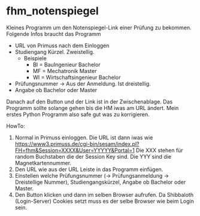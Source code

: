 # fhm_notenspiegel
Kleines Programm um den Notenspiegel-Link einer Prüfung zu bekommen. 
Folgende Infos braucht das Programm
- URL von Primuss nach dem Einloggen
- Studiengang Kürzel. Zweistellig.
  - Beispiele
    - BI = BauIngenieur Bachelor
    - MF = Mechatronik Master
    - WI = Wirtschaftsingenieur Bachelor
- Prüfungsnummer -> Aus der Anmeldung. Ist dreistellig.
- Angabe ob Bachelor oder Master

Danach auf den Button und der Link ist in der Zwischenablage.
Das Programm sollte solange gehen bis die HM iwas am URL ändert.
Mein erstes Python Programm also safe gut was zu korrigieren.

HowTo:
1. Normal in Primuss einloggen. Die URL ist dann iwas wie
https://www3.primuss.de/cgi-bin/sesam/index.pl?FH=fhm&Session=XXXX&User=YYYYY&Portal=1
Die XXX stehen für random Buchstaben die der Session Key sind. Die YYY sind die Magnetkartennummer.
2. Den URL wie aus der URL Leiste in das Programm einfügen.
3. Einstellen welche Prüfungsnummer (-> Prüfungsanmeldung -> Dreistellige Nummer), Studiengangskürzel, Angabe ob Bachelor oder Master.
4. Den Button klicken und dann im selben Browser aufrufen. Da Shibbaloth (Login-Server) Cookies setzt muss es der selbe Browser wie beim Login sein.
